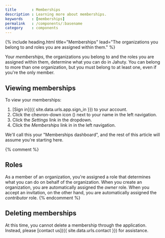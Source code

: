 ```yaml
---
title       : Memberships
description : Learning more about memberships.
keywords    : [memberships]
permalink   : /components/:basename
category    : components
---
```


{% include heading.html title="Memberships" lead="The organizations you belong to and roles you are assigned within them." %}

Your _memberships_, the organizations you belong to and the roles you are assigned within them, determine what you can do in Jahuty. You can belong to more than one organization, but you must belong to at least one, even if you're the only member.

## Viewing memberships

To view your memberships:

1. [Sign in]({{ site.data.urls.app.sign_in }}) to your account.
1. Click the chevron-down icon (<i class="fa fa-chevron-down"></i>) next to your name in the left navigation.
1. Click the _Settings_ link in the dropdown.
1. Click the _Memberships_ link in in the left navigation.

We'll call this your "Memberships dashboard", and the rest of this article will assume you're starting here.

{% comment %}
## Roles

As a member of an organization, you're assigned a role that determines what you can do on behalf of the organization. When you create an organization, you are automatically assigned the _owner_ role. When you accept an invitation, on the other hand, you are automatically assigned the _contributor_ role.
{% endcomment %}

## Deleting memberships

At this time, you cannot delete a membership through the application. Instead, please [contact us]({{ site.data.urls.contact }}) for assistance.
